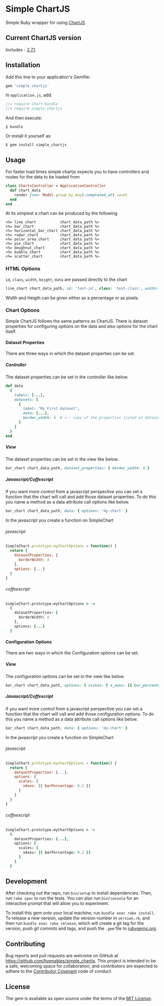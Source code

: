 # Simple ChartJS

Simple Ruby wrapper for using [ChartJS](http://www.chartjs.org/)

## Current ChartJS version

Includes - [2.7.1](https://github.com/chartjs/Chart.js/releases/tag/v2.7.1)

## Installation

Add this line to your application's Gemfile:

```ruby
gem 'simple_chartjs'
```

In `application.js`, add:

```javascript
//= require Chart.bundle
//= require simple_chartjs
```

And then execute:

    $ bundle

Or install it yourself as:

    $ gem install simple_chartjs

## Usage

For faster load times simple chartjs expects you to have controllers and routes for the data to be loaded from

```ruby
class ChartsController < ApplicationController
  def chart_data
    render json: Model.group_by_day(:completed_at).count
  end
end
```

At its simplest a chart can be produced by the following
```erb
<%= line_chart           chart_data_path %>
<%= bar_chart            chart_data_path %>
<%= horizontal_bar_chart chart_data_path %>
<%= radar_chart          chart_data_path %>
<%= polar_area_chart     chart_data_path %>
<%= pie_chart            chart_data_path %>
<%= doughnut_chart       chart_data_path %>
<%= bubble_chart         chart_data_path %>
<%= scatter_chart        chart_data_path %>
```

### HTML Options
`id`, `class`, `width`, `height`, `data` are passed directly to the chart

```ruby
line_chart chart_data_path, id: 'test-id', class: 'test-class', width: '100%', height: '500px', data: { options: 'test-options' }
```
Width and Heigth can be given either as a percentage or as pixels.

### Chart Options

Simple ChartJS follows the same patterns as ChartJS. There is dataset properties for configuring options on the data and also options for the chart itself.

#### Dataset Properties

There are three ways in which the dataset properties can be set.

##### Controller
The dataset properties can be set in the controller like below.

```ruby
def data
  {
    labels: [...],
    datasets: [
      {
        label: "My First dataset",
        data: [...],
        border_width: 4  # <-- (any of the properties listed as dataset properties in chartjs can be added to the hash)
      }
    ]
  }
end
```

##### View
The dataset properties can be set in the view like below.
```ruby
bar_chart chart_data_path, dataset_properties: { border_width: 4 }
```

##### Javascript/Coffescript
If you want more control from a javascript perspective you can set a function that the chart will call and add those dataset properties. To do this you name a method as a data attribute call options like below.
```ruby
bar_chart chart_data_path, data: { options: 'my-chart' }
```
In the javascript you create a function on SimpleChart

###### javascript
```javascript
SimpleChart.prototype.myChartOptions = function() {
  return {
    datasetProperties: {
      borderWidth: 4
    },
    options: {...}
  }
}
```
###### coffeescript
```coffeescript
SimpleChart.prototype.myChartOptions = ->
  {
    datasetProperties: {
      borderWidth: 4
    },
    options: {...}
  }
```

#### Configuration Options
There are two ways in which the Configuration options can be set.

##### View
The configuration options can be set in the view like below.
```ruby
bar_chart chart_data_path, options: { scales: { x_axes: [{ bar_percentage: 0.2}] } }
```

##### Javascript/Coffescript
If you want more control from a javascript perspective you can set a function that the chart will call and add those configuration options. To do this you name a method as a data attribute call options like below.
```ruby
bar_chart chart_data_path, data: { options: 'my-chart' }
```
In the javascript you create a function on SimpleChart

###### javascript
```javascript
SimpleChart.prototype.myChartOptions = function() {
  return {
    datasetProperties: {...},
    options: {
      scales: {
        xAxes: [{ barPercentage: 0.2 }]
      }
    }
  }
}
```
###### coffeescript
```coffeescript
SimpleChart.prototype.myChartOptions = ->
  {
    datasetProperties: {...},
    options: {
      scales: {
        xAxes: [{ barPercentage: 0.2 }]
      }
    }
  }
```

## Development

After checking out the repo, run `bin/setup` to install dependencies. Then, run `rake spec` to run the tests. You can also run `bin/console` for an interactive prompt that will allow you to experiment.

To install this gem onto your local machine, run `bundle exec rake install`. To release a new version, update the version number in `version.rb`, and then run `bundle exec rake release`, which will create a git tag for the version, push git commits and tags, and push the `.gem` file to [rubygems.org](https://rubygems.org).

## Contributing

Bug reports and pull requests are welcome on GitHub at https://github.com/hvenables/simple_chartjs. This project is intended to be a safe, welcoming space for collaboration, and contributors are expected to adhere to the [Contributor Covenant](http://contributor-covenant.org) code of conduct.


## License

The gem is available as open source under the terms of the [MIT License](http://opensource.org/licenses/MIT).

